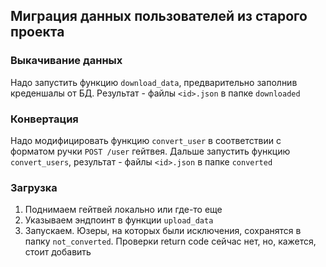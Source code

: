 ## Миграция данных пользователей из старого проекта

### Выкачивание данных
Надо запустить функцию ```download_data```, предварительно заполнив креденшалы от БД. Результат - файлы ```<id>.json``` в папке ```downloaded```

### Конвертация
Надо модифицировать функцию ```convert_user``` в соответствии с форматом ручки ```POST /user``` гейтвея. Дальше запустить функцию ```convert_users```, результат - файлы ```<id>.json``` в папке ```converted```

### Загрузка
1. Поднимаем гейтвей локально или где-то еще
2. Указываем эндпоинт в функции ```upload_data```
3. Запускаем. Юзеры, на которых были исключения, сохранятся в папку ```not_converted```. Проверки return  code сейчас нет, но, кажется, стоит добавить  
